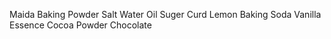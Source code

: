Maida
Baking Powder
Salt
Water
Oil
Suger
Curd
Lemon
Baking Soda
Vanilla Essence
Cocoa Powder
Chocolate
